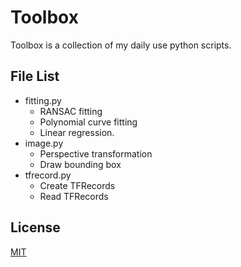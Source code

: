 # Toolbox

Toolbox is a collection of my daily use python scripts.

## File List

- fitting.py  
  - RANSAC fitting
  - Polynomial curve fitting
  - Linear regression.
- image.py  
  - Perspective transformation
  - Draw bounding box
- tfrecord.py  
  - Create TFRecords
  - Read TFRecords

## License
[MIT](https://choosealicense.com/licenses/mit/)